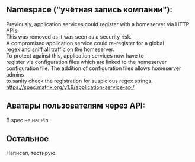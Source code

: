 ## Namespace ("учётная запись компании"):  
Previously, application services could register with a homeserver via HTTP APIs.  
This was removed as it was seen as a security risk.  
A compromised application service could re-register for a global  
regex and sniff all traffic on the homeserver.  
To protect against this, application services now have to  
register via configuration files which are linked to the homeserver  
configuration file. The addition of configuration files allows homeserver admins  
to sanity check the registration for suspicious regex strings.    
https://spec.matrix.org/v1.9/application-service-api/    

## Аватары пользователям через API:  
В spec не нашёл.    
    
## Остальное  
Написал, тестирую.